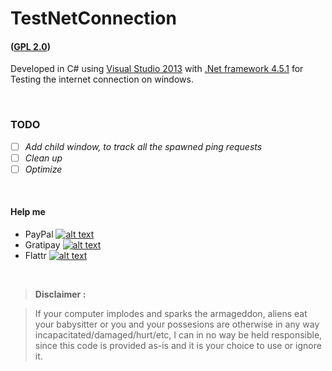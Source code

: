 # TestNetConnection
#### ([GPL 2.0](https://www.gnu.org/licenses/gpl-2.0.html))
Developed in C# using [Visual Studio 2013](https://www.visualstudio.com) with [.Net framework 4.5.1](https://www.microsoft.com/en-us/download/details.aspx?id=42643) for Testing the internet connection on windows.

<br>

### TODO
- [ ] *Add child window, to track all the spawned ping requests*
- [ ] *Clean up*
- [ ] *Optimize*

<br>

#### Help me
- PayPal [![alt text](https://www.paypalobjects.com/en_GB/i/btn/btn_donate_SM.gif "Onetime PayPal donation")](https://www.paypal.com/cgi-bin/webscr?cmd=_s-xclick&hosted_button_id=MTUK6NZQ6URX8)
- Gratipay [![alt text](https://img.shields.io/gratipay/AskeFC.svg "Weekly Gratipay donation")](https://gratipay.com/AskeFC)
- Flattr [![alt text](https://api.flattr.com/button/flattr-badge-large.png "Monthly Flattr donation")](https://flattr.com/profile/Mandrake)

<br>

> **Disclaimer :**

> If your computer implodes and sparks the armageddon, aliens eat your babysitter or you and your possesions are otherwise in any way incapacitated/damaged/hurt/etc, I can in no way be held responsible, since this code is provided as-is and it is your choice to use or ignore it.
